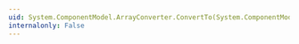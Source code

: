 ```yaml
---
uid: System.ComponentModel.ArrayConverter.ConvertTo(System.ComponentModel.ITypeDescriptorContext,System.Globalization.CultureInfo,System.Object,System.Type)
internalonly: False
---
```

